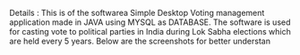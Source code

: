 Details :
This is of the softwarea Simple Desktop Voting management application made in JAVA using MYSQL as DATABASE. The software is used for casting vote 
to political parties in India during Lok Sabha elections which are held every 5 years. Below are the screenshots for better understan
